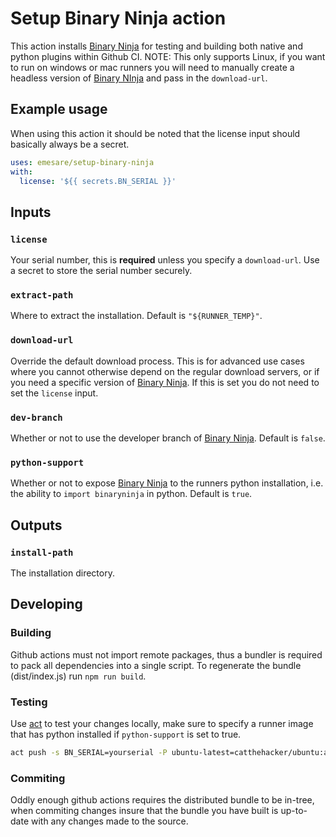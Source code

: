 # Setup Binary Ninja action

This action installs [Binary Ninja] for testing and building both native and python plugins within Github CI. NOTE: This only supports Linux, if you want to run on windows or mac runners you will need to manually create a headless version of [Binary NInja] and pass in the `download-url`.

## Example usage

When using this action it should be noted that the license input should basically always be a secret.

```yaml
uses: emesare/setup-binary-ninja
with:
  license: '${{ secrets.BN_SERIAL }}'
```

## Inputs

### `license`

Your serial number, this is **required** unless you specify a `download-url`. Use a secret to store the serial number securely.

### `extract-path`

Where to extract the installation. Default is `"${RUNNER_TEMP}"`.

### `download-url`

Override the default download process. This is for advanced use cases where you cannot otherwise depend on the regular download servers, or if you need a specific version of [Binary Ninja]. If this is set you do not need to set the `license` input.

### `dev-branch`

Whether or not to use the developer branch of [Binary Ninja]. Default is `false`.

### `python-support`

Whether or not to expose [Binary Ninja] to the runners python installation, i.e. the ability to `import binaryninja` in python. Default is `true`.

## Outputs

### `install-path`

The installation directory.

## Developing

### Building

Github actions must not import remote packages, thus a bundler is required to pack all dependencies into a single script. To regenerate the bundle (dist/index.js) run `npm run build`.

### Testing

Use [act] to test your changes locally, make sure to specify a runner image that has python installed if `python-support` is set to true.

```bash
act push -s BN_SERIAL=yourserial -P ubuntu-latest=catthehacker/ubuntu:act-latest
```

### Commiting

Oddly enough github actions requires the distributed bundle to be in-tree, when commiting changes insure that the bundle you have built is up-to-date with any changes made to the source.

[Binary Ninja]: https://binary.ninja
[act]: https://github.com/nektos/act
